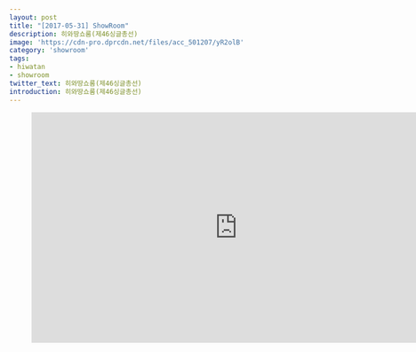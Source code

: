 ```yaml
---
layout: post
title: "[2017-05-31] ShowRoom"
description: 히와땅쇼룸(제46싱글총선)
image: 'https://cdn-pro.dprcdn.net/files/acc_501207/yR2olB'
category: 'showroom'
tags:
- hiwatan
- showroom
twitter_text: 히와땅쇼룸(제46싱글총선)
introduction: 히와땅쇼룸(제46싱글총선)
---
```

<figure class="video_container">
<iframe width="740" height="416" src="https://serviceapi.nmv.naver.com/flash/convertIframeTag.nhn?vid=18BC015BB883F7E481A1B92F2995BAE9E409&outKey=V1268b52808fee88a6cecc0de7f9f82fbd0fc8101d283dc2102a9c0de7f9f82fbd0fc" frameborder="no" scrolling="no" webkitallowfullscreen mozallowfullscreen allowfullscreen></iframe>
</figure>
